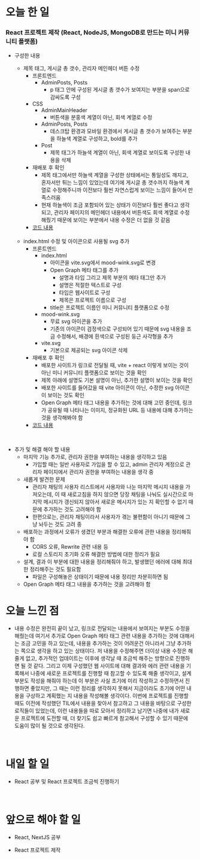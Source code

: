 # 오늘 한 일

### React 프로젝트 제작 (React, NodeJS, MongoDB로 만드는 미니 커뮤니티 플랫폼)

- 구성한 내용

  - 제목 태그, 게시글 총 갯수, 관리자 메인헤더 버튼 수정
    - 프론트엔드
      - AdminPosts, Posts
        - p 태그 안에 구성된 게시글 총 갯수가 보여지는 부분을 span으로 감싸도록 구성
    - CSS
      - AdminMainHeader
        - 버튼색을 분홍색 계열이 아닌, 회색 계열로 수정
      - AdminPosts, Posts
        - 데스크탑 환경과 모바일 환경에서 게시글 총 갯수가 보여주는 부분을 하늘색 계열로 구성하고, bold를 추가
      - Post
        - 제목 태그가 하늘색 계열이 아닌, 회색 계열로 보이도록 구성한 내용을 삭제
    - 재배포 후 확인
      - 제목 태그에서만 하늘색 계열을 구성한 상태에서는 통일성도 깨지고, 혼자서만 튀는 느낌이 있었는데 여기에 게시글 총 갯수까지 하늘색 계열로 수정해주니까 이전보다 훨씬 자연스럽게 보이는 느낌이 들어서 만족스러움
      - 현재 하늘색이 조금 포함되어 있는 상태가 이전보다 훨씬 좋다고 생각되고, 관리자 페이지의 메인헤더 내용에서 버튼색도 회색 계열로 수정해줬기 때문에 보이는 부분에서 내용 수정은 더 없을 것 같음
    - [코드 내용](https://github.com/jeongsangtae/mini-community-platform/commit/a6fce5b551a8cd6f4281f91ada9888d36c967bb6)

  <br />

  - index.html 수정 및 아이콘으로 사용될 svg 추가
    - 프론트엔드
      - index.html
        - 아이콘을 vite.svg에서 mood-wink.svg로 변경
        - Open Graph 메타 태그를 추가
          - 설명과 타입 그리고 제목 부분의 메타 태그만 추가
          - 설명은 적절한 텍스트로 구성
          - 타입은 웹사이트로 구성
          - 제목은 프로젝트 이름으로 구성
        - title은 프로젝트 이름인 미니 커뮤니티 플랫폼으로 수정
      - mood-wink.svg
        - 무료 svg 아이콘을 추가
        - 기존의 아이콘이 검정색으로 구성되어 있기 때문에 svg 내용을 조금 수정해서, 배경에 흰색으로 구성된 둥근 사각형을 추가
      - vite.svg
        - 기본으로 제공되는 svg 아이콘 삭제
    - 재배포 후 확인
      - 배포한 사이트가 링크로 전달될 때, vite + react 이렇게 보이는 것이 아닌 미니 커뮤니티 플랫폼으로 보이는 것을 확인
      - 제목 아래에 설명도 기본 설명이 아닌, 추가한 설명이 보이는 것을 확인
      - 배포한 사이트를 들어갔을 때 vite 아이콘이 아닌, 수정한 svg 아이콘이 보이는 것도 확인
      - Open Graph 메타 태그 내용을 추가하는 것에 대해 고민 중인데, 링크가 공유될 때 나타나는 이미지, 정규화된 URL 등 내용에 대해 추가하는 것을 생각해봐야 함
    - [코드 내용](https://github.com/jeongsangtae/mini-community-platform/commit/a9db9cff92bdf7022ecb55f00cbeefe4e8706d30)

<br />

- 추가 및 해결 해야 할 내용
  - 마지막 기능 추가로, 관리자 권한을 부여하는 내용을 생각하고 있음
    - 가입할 때는 일반 사용자로 가입을 할 수 있고, admin 관리자 계정으로 관리자 페이지에서 관리자 권한을 부여하는 내용을 생각 중
  - 새롭게 발견한 문제
    - 관리자 채팅의 사용자 리스트에서 사용자와 나눈 마지막 메시지 내용을 가져오는데, 이 때 새로고침을 하지 않으면 당장 채팅을 나눠도 실시간으로 마지막 메시지가 갱신되지 않아서 새로운 메시지가 있는 지 확인할 수 없기 때문에 추가하는 것도 고려해야 함
    - 한편으로는, 관리자 채팅이라서 사용자가 겪는 불편함이 아니기 때문에 그냥 놔두는 것도 고려 중
  - 배포하는 과정에서 오류가 생겼던 부분과 해결한 오류에 관한 내용을 정리해줘야 함
    - CORS 오류, Rewrite 관련 내용 등
    - 로컬 스토리지 초기화 오류 해결한 방법에 대한 정리가 필요
  - 설계, 결과 이 부분에 대한 내용을 정리해줘야 하고, 발생했던 에러에 대해 최대한 정리해주는 것도 필요함
    - 파일은 구성해놓은 상태이기 때문에 내용 정리만 차분히하면 됨
  - Open Graph 메타 태그 내용을 추가하는 것을 고려해야 함

# 오늘 느낀 점

- 내용 수정은 완전히 끝이 났고, 링크로 전달되는 내용에서 보여지는 부분도 수정을 해줬는데 여기서 추가로 Open Graph 메타 태그 관련 내용을 추가하는 것에 대해서는 조금 고민을 하고 있는데, 내용을 추가하는 것이 어려운건 아니라서 그냥 추가하는 쪽으로 생각을 하고 있는 상태이다. 저 내용을 수정해주면 더이상 내용 수정은 해줄게 없고, 추가적인 업데이트는 이후에 생각날 때 조금씩 해주는 방향으로 진행하면 될 것 같다. 그리고 이제 구성했던 웹 사이트에 대해 결과와 에러 관련 내용을 기록해서 나중에 새로운 프로젝트를 진행할 때 참고할 수 있도록 해줄 생각이고, 설계 부분도 작성을 해줘야 하는데 이 부분은 사실 초기에 미리 작성하고 수정하면서 진행하면 좋았지만, 그 때는 이런 정리를 생각하지 못해서 지금이라도 초기에 어떤 내용을 구상하고 계획했는 지 내용을 작성해볼 생각이다. 이번에 프로젝트를 진행할 때도 이전에 작성했던 TIL에서 내용을 찾아서 참고하고 그 내용을 바탕으로 구성한 로직들이 있었는데, 이런 내용들을 따로 모아서 정리하고 남기면 나중에 내가 새로운 프로젝트에 도전할 때, 더 찾기도 쉽고 빠르게 참고해서 구성할 수 있기 때문에 도움이 많이 될 것으로 생각된다.

<br />

# 내일 할 일

- React 공부 및 React 프로젝트 조금씩 진행하기

<br />

# 앞으로 해야 할 일

- React, NextJS 공부

- React 프로젝트 제작
